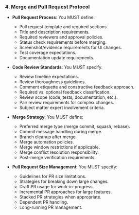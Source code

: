 ### 4. Merge and Pull Request Protocol
- **Pull Request Process**: You MUST define:
  - Pull request template and required sections.
  - Title and description requirements.
  - Required reviewers and approval policies.
  - Status check requirements before merging.
  - Screenshot/evidence requirements for UI changes.
  - Test coverage expectations.
  - Documentation update requirements.

- **Code Review Standards**: You MUST specify:
  - Review timeline expectations.
  - Review thoroughness guidelines.
  - Comment etiquette and constructive feedback approach.
  - Required vs. optional feedback classification.
  - Review scope (code, tests, documentation, etc.).
  - Pair review requirements for complex changes.
  - Subject matter expert involvement criteria.

- **Merge Strategy**: You MUST define:
  - Preferred merge type (merge commit, squash, rebase).
  - Commit message handling during merge.
  - Branch cleanup after merge.
  - Merge automation policies.
  - Merge window restrictions if applicable.
  - Merge conflict resolution responsibility.
  - Post-merge verification requirements.

- **Pull Request Size Management**: You MUST specify:
  - Guidelines for PR size limitations.
  - Strategies for breaking down large changes.
  - Draft PR usage for work-in-progress.
  - Incremental PR approaches for large features.
  - Stacked PR strategies when appropriate.
  - Dependent PR handling.
  - Long-running PR management.